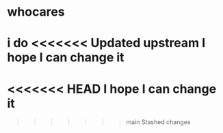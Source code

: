 # whocares
i do
<<<<<<< Updated upstream
I hope I can change it
=======
<<<<<<< HEAD
I hope I can change it
=======
>>>>>>> main
>>>>>>> Stashed changes
